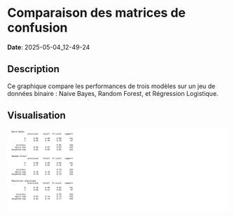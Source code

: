 # Comparaison des matrices de confusion
**Date**: 2025-05-04_12-49-24

## Description
Ce graphique compare les performances de trois modèles sur un jeu de données binaire : Naive Bayes, Random Forest, et Régression Logistique.

## Visualisation
![Comparaison des matrices de confusion](../../static/images/comparaison_des_matrices_de_confusion_plot.png)
